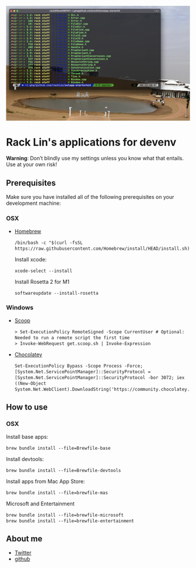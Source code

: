 ![OSX iTerm2 screenshot](./images/screenshot-1.png)

# Rack Lin's applications for devenv

**Warning**: Don’t blindly use my settings unless you know what that entails. Use at your own risk!

## Prerequisites
Make sure you have installed all of the following prerequisites on your development machine:

### OSX
- [Homebrew](https://brew.sh/)
  ```
  /bin/bash -c "$(curl -fsSL https://raw.githubusercontent.com/Homebrew/install/HEAD/install.sh)"
  ```

  Install xcode:
  ```
  xcode-select --install
  ```

  Install Rosetta 2 for M1 
  ```
  softwareupdate --install-rosetta
  ```

### Windows
- [Scoop](https://scoop.sh/)
  ```
  > Set-ExecutionPolicy RemoteSigned -Scope CurrentUser # Optional: Needed to run a remote script the first time
  > Invoke-WebRequest get.scoop.sh | Invoke-Expression
  ```
- [Chocolatey](https://chocolatey.org/)
  ```
  Set-ExecutionPolicy Bypass -Scope Process -Force; [System.Net.ServicePointManager]::SecurityProtocol = [System.Net.ServicePointManager]::SecurityProtocol -bor 3072; iex ((New-Object System.Net.WebClient).DownloadString('https://community.chocolatey.org/install.ps1'))
  ```


## How to use

### OSX
Install base apps:
```
brew bundle install --file=Brewfile-base
```

Install devtools:
```
brew bundle install --file=Brewfile-devtools
```

Install apps from Mac App Store:
```
brew bundle install --file=brewfile-mas
```

Microsoft and Entertainment
```
brew bundle install --file=brewfile-microsoft
brew bundle install --file=brewfile-entertainment
```


## About me

- [Twitter](https://twitter.com/racklin)
- [github](https://github.com/racklin)
